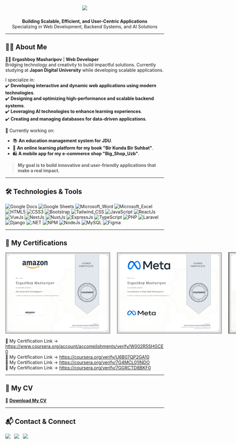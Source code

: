 <h1 align="center">
    <a href="https://git.io/typing-svg">
        <img src="https://readme-typing-svg.herokuapp.com/?lines=Hello,+There!+%F0%9F%91%8B;This+I'm+Ergashboy+Masharipov....;Nice+to+meet+you!;Merhaba!+%F0%9F%91%8B;Ben+Masharipov+Ergashboy;Tan%C4%B1%C5%9Ft%C4%B1%C4%9F%C4%B1ma+memnun+oldum!;こんにちは!+%F0%9F%91%8B;Ergashboy+と+申します...;お会い+できて+嬉しいです!&center=true&size=30">
    </a>
</h1>

<p align="center">
  <strong>Building Scalable, Efficient, and User-Centric Applications</strong><br>
  Specializing in Web Development, Backend Systems, and AI Solutions
</p>

---

## 👨‍💻 About Me

👨‍💻 **Ergashboy Masharipov** | **Web Developer**  
Bridging technology and creativity to build impactful solutions. Currently studying at **Japan Digital University** while developing scalable applications.

I specialize in:  
✔️ **Developing interactive and dynamic web applications using modern technologies**.  
✔️ **Designing and optimizing high-performance and scalable backend systems**.  
✔️ **Leveraging AI technologies to enhance learning experiences**.  
✔️ **Creating and managing databases for data-driven applications**.  

🚀 Currently working on:  
- 📚 **An education management system for JDU**.  
- 📖 **An online learning platform for my book "Bir Kunda Bir Suhbat"**.  
- 🛍️ **A mobile app for my e-commerce shop "Big_Shop_Uzb"**.  

> **My goal is to build innovative and user-friendly applications that make a real impact.**  

---

## 🛠️ Technologies & Tools

![Google Docs](https://img.shields.io/badge/Google%20Docs-4285F4?style=for-the-badge&logo=google-docs&logoColor=white)
![Google Sheets](https://img.shields.io/badge/Google%20Sheets-34A853?style=for-the-badge&logo=google-sheets&logoColor=white)
![Microsoft_Word](https://img.shields.io/badge/Microsoft_Word-2B579A?style=for-the-badge&logo=microsoft-word&logoColor=white)
![Microsoft_Excel](https://img.shields.io/badge/Microsoft_Excel-217346?style=for-the-badge&logo=microsoft-excel&logoColor=white)
![HTML5](https://img.shields.io/badge/HTML5-E34F26?style=for-the-badge&logo=html5&logoColor=white)
![CSS3](https://img.shields.io/badge/CSS3-1572B6?style=for-the-badge&logo=css3&logoColor=white)
![Bootstrap](https://img.shields.io/badge/Bootstrap-563D7C?style=for-the-badge&logo=bootstrap&logoColor=white)
![Tailwind_CSS](https://img.shields.io/badge/Tailwind_CSS-38B2AC?style=for-the-badge&logo=tailwind-css&logoColor=white)
![JavaScript](https://img.shields.io/badge/JavaScript-323330?style=for-the-badge&logo=javascript&logoColor=F7DF1E)
![ReactJs](https://img.shields.io/badge/React-20232A?style=for-the-badge&logo=react&logoColor=61DAFB)
![VueJs](https://img.shields.io/badge/Vue%20js-35495E?style=for-the-badge&logo=vuedotjs&logoColor=4FC08D)
![NextJs](https://img.shields.io/badge/next%20js-000000?style=for-the-badge&logo=nextdotjs&logoColor=white)
![NuxtJs](https://img.shields.io/badge/nuxt%20js-00C58E?style=for-the-badge&logo=nuxtdotjs&logoColor=white)
![ExpressJs](https://img.shields.io/badge/Express%20js-000000?style=for-the-badge&logo=express&logoColor=white)
![TypeScript](https://img.shields.io/badge/TypeScript-007ACC?style=for-the-badge&logo=typescript&logoColor=white)
![PHP](https://img.shields.io/badge/PHP-777BB4?style=for-the-badge&logo=php&logoColor=white)
![Laravel](https://img.shields.io/badge/Laravel-FF2D20?style=for-the-badge&logo=laravel&logoColor=white)
![Django](https://img.shields.io/badge/Django-092E20?style=for-the-badge&logo=django&logoColor=green)
![.NET](https://img.shields.io/badge/.NET-512BD4?style=for-the-badge&logo=dotnet&logoColor=white)
![NPM](https://img.shields.io/badge/npm-CB3837?style=for-the-badge&logo=npm&logoColor=white)
![NodeJs](https://img.shields.io/badge/Node%20js-339933?style=for-the-badge&logo=nodedotjs&logoColor=white)
![MySQL](https://img.shields.io/badge/MySQL-005C84?style=for-the-badge&logo=mysql&logoColor=white)
![Figma](https://img.shields.io/badge/Figma-F24E1E?style=for-the-badge&logo=figma&logoColor=white)


---


## 📜 My Certifications

<div style="display: flex; gap: 20px;">
    <img src="fullstack_cert.jpg" alt="Full Stack Web Development Certificate" width="334px">
    <img src="IntroductiontoBack-EndDevelopment.jpg" alt="Introduction to Back-End Development Certificate" width="334px">
    <img src="Professional_skills_for_international_business.jpg" alt="Professional_skills_for_international_business" width="334px">
    <img src="Introduction_to_project_management.jpg" alt="Introduction_to_project_management" width="334px">
</div>



🔗  My Certification Link -> https://www.coursera.org/account/accomplishments/verify/W002R5SHGCE0 <br>
🔗  My Certification Link -> https://coursera.org/verify/U6B07QP2GA10 <br>
🔗  My Certification Link -> https://coursera.org/verify/7G4MCL01INDO <br>
🔗  My Certification Link -> https://coursera.org/verify/7GGRCTD8BKF0 


---

## 📄 My CV

📌 **[Download My CV](MyCV.pdf)**

---

## 📬 Contact & Connect  

[<img src="https://img.icons8.com/color/48/000000/linkedin.png" width="5%"/>](www.linkedin.com/in/ergashboy-masharipov-b356a72b3)  &nbsp; [<img src="https://img.icons8.com/fluent/48/000000/instagram-new.png" width="5%"/>](https://www.instagram.com/iam_masharipov/)  &nbsp; <a href="mailto:ergashmasharipov88@gmail.com"> <img src="https://img.icons8.com/fluent/48/000000/gmail.png" width="5%"/>
